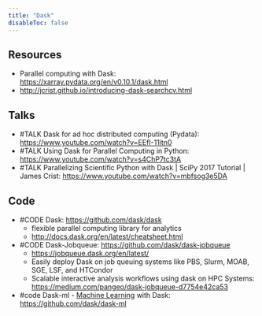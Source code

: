 ```yaml
---
title: "Dask"
disableToc: false 
---
```


## Resources
- Parallel computing with Dask: https://xarray.pydata.org/en/v0.10.1/dask.html
- http://jcrist.github.io/introducing-dask-searchcv.html

## Talks
- #TALK Dask for ad hoc distributed computing (Pydata): https://www.youtube.com/watch?v=EEfI-11itn0
- #TALK Using Dask for Parallel Computing in Python: https://www.youtube.com/watch?v=s4ChP7tc3tA
- #TALK Parallelizing Scientific Python with Dask | SciPy 2017 Tutorial | James Crist: https://www.youtube.com/watch?v=mbfsog3e5DA


## Code
- #CODE Dask: https://github.com/dask/dask
	- flexible parallel computing library for analytics
	- http://docs.dask.org/en/latest/cheatsheet.html
- #CODE Dask-Jobqueue: https://github.com/dask/dask-jobqueue
	- https://jobqueue.dask.org/en/latest/
	- Easily deploy Dask on job queuing systems like PBS, Slurm, MOAB, SGE, LSF, and HTCondor
	- Scalable interactive analysis workflows using dask on HPC Systems: https://medium.com/pangeo/dask-jobqueue-d7754e42ca53
- #code Dask-ml - [Machine Learning](AI/Machine%20Learning.md) with Dask: https://github.com/dask/dask-ml


